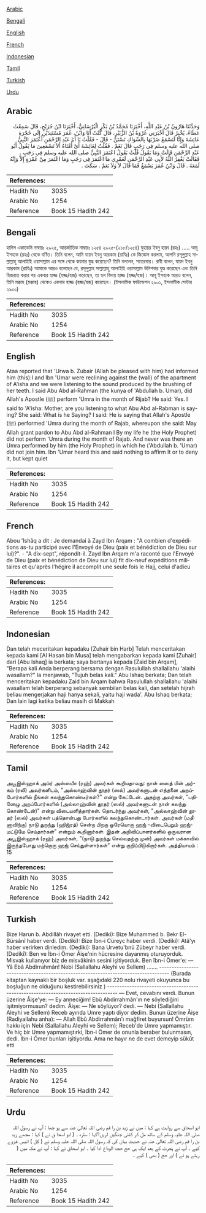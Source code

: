 [Arabic](#arabic)

[Bengali](#bengali)

[English](#english)

[French](#french)

[Indonesian](#indonesian)

[Tamil](#tamil)

[Turkish](#turkish)

[Urdu](#urdu)

## Arabic


<div dir="rtl" lang="ar" style={{fontSize:'larger',backgroundColor:'#f8f9fa',padding:20}}>
وَحَدَّثَنَا هَارُونُ بْنُ عَبْدِ اللَّهِ، أَخْبَرَنَا مُحَمَّدُ بْنُ بَكْرٍ الْبُرْسَانِيُّ، أَخْبَرَنَا ابْنُ جُرَيْجٍ، قَالَ سَمِعْتُ عَطَاءً، يُخْبِرُ قَالَ أَخْبَرَنِي عُرْوَةُ بْنُ الزُّبَيْرِ، قَالَ كُنْتُ أَنَا وَابْنُ، عُمَرَ مُسْتَنِدَيْنِ إِلَى حُجْرَةِ عَائِشَةَ وَإِنَّا لَنَسْمَعُ ضَرْبَهَا بِالسِّوَاكِ تَسْتَنُّ - قَالَ - فَقُلْتُ يَا أَبَا عَبْدِ الرَّحْمَنِ أَعْتَمَرَ النَّبِيُّ صلى الله عليه وسلم فِي رَجَبٍ قَالَ نَعَمْ ‏.‏ فَقُلْتُ لِعَائِشَةَ أَىْ أُمَّتَاهُ أَلاَ تَسْمَعِينَ مَا يَقُولُ أَبُو عَبْدِ الرَّحْمَنِ قَالَتْ وَمَا يَقُولُ قُلْتُ يَقُولُ اعْتَمَرَ النَّبِيُّ صلى الله عليه وسلم فِي رَجَبٍ ‏.‏ فَقَالَتْ يَغْفِرُ اللَّهُ لأَبِي عَبْدِ الرَّحْمَنِ لَعَمْرِي مَا اعْتَمَرَ فِي رَجَبٍ وَمَا اعْتَمَرَ مِنْ عُمْرَةٍ إِلاَّ وَإِنَّهُ لَمَعَهُ ‏.‏ قَالَ وَابْنُ عُمَرَ يَسْمَعُ فَمَا قَالَ لاَ وَلاَ نَعَمْ ‏.‏ سَكَتَ ‏.‏
</div>
<div style={{backgroundColor:'#f8f9fa',padding:20, marginBottom: 10}}><table> <thead> <tr> <th>References:</th> <th></th> </tr> </thead> <tbody><tr><td>Hadith No</td><td>3035</td></tr><tr><td>Arabic No</td><td>1254</td></tr><tr><td>Reference</td><td>Book 15 Hadith 242</td></tr></tbody></table></div>

## Bengali


<div dir="ltr" lang="bn" style={{fontSize:'larger',backgroundColor:'#f8f9fa',padding:20}}>
হাদিস একাডেমি নাম্বারঃ ২৯২৫, আন্তর্জাতিক নাম্বারঃ ১২৫৪ ২৯২৫-(২১৮/১২৫৪) যুহায়র ইবনু হারব (রহঃ) ..... আবূ ইসহাক (রহঃ) থেকে বর্ণিত। তিনি বলেন, আমি যায়দ ইবনু আরকাম (রাযিঃ) কে জিজ্ঞেস করলাম, আপনি রসূলুল্লাহ সাল্লাল্লাহু আলাইহি ওয়াসাল্লাম এর সঙ্গে থেকে কয়বার যুদ্ধ করেছেন? তিনি বললেন, সতেরবার। রাবী বলেন, যায়দ ইবনু আরকাম (রাযিঃ) আমাকে আরও বলেছেন যে, রসূলুল্লাহ সাল্লাল্লাহু আলাইহি ওয়াসাল্লাম উনিশবার যুদ্ধ করেছেন এবং তিনি হিজরাত করার পর একবার হাজ্জ (হজ্জ/হজ) করেছেন, তা হল বিদায় হাজ্জ (হজ্জ/হজ)। আবূ ইসহাক আরও বলেন, তিনি মক্কাহ (মক্কাহ) থেকেও একবার হাজ্জ (হজ্জ/হজ) করেছেন। (ইসলামিক ফাউন্ডেশন ২৯০১, ইসলামীক সেন্টার ২৯০০)
</div>
<div style={{backgroundColor:'#f8f9fa',padding:20, marginBottom: 10}}><table> <thead> <tr> <th>References:</th> <th></th> </tr> </thead> <tbody><tr><td>Hadith No</td><td>3035</td></tr><tr><td>Arabic No</td><td>1254</td></tr><tr><td>Reference</td><td>Book 15 Hadith 242</td></tr></tbody></table></div>

## English


<div dir="ltr" lang="en" style={{fontSize:'larger',backgroundColor:'#f8f9fa',padding:20}}>
Ataa reported that 'Urwa b. Zubair (Allah be pleased with him) had informed him (this):I and Ibn 'Umar were reclining against the (wall) of the apartment of A'isha and we were listening to the sound produced by the brushing of her teeth. I said Abu Abd al-Rahman (the kunya of 'Abdullah b. Umar), did Allah's Apostle (ﷺ) perform 'Umra in the month of Rijab? He said: Yes. I said to 'A'isha: Mother, are you listening to what Abu Abd al-Rabman is saying? She said: What is he Saying? I said: He is saying that Allah's Apostle (ﷺ) performed 'Umra during the month of Rajab, whereupon she said: May Allah grant pardon to Abu Abd al-Rahman I By my life he (the Holy Prophet) did not perform 'Umra during the month of Rajab. And never was there an Umra performed by him (the Holy Prophet) in which he ('Abdullah b. 'Umar) did not join him. Ibn 'Umar heard this and said nothing to affirm It or to deny it, but kept quiet
</div>
<div style={{backgroundColor:'#f8f9fa',padding:20, marginBottom: 10}}><table> <thead> <tr> <th>References:</th> <th></th> </tr> </thead> <tbody><tr><td>Hadith No</td><td>3035</td></tr><tr><td>Arabic No</td><td>1254</td></tr><tr><td>Reference</td><td>Book 15 Hadith 242</td></tr></tbody></table></div>

## French


<div dir="ltr" lang="fr" style={{fontSize:'larger',backgroundColor:'#f8f9fa',padding:20}}>
Abou 'Ishâq a dit : Je demandai à Zayd Ibn Arqam : "A combien d'expéditions as-tu participé avec l'Envoyé de Dieu (paix et bénédiction de Dieu sur lui)?". - "A dix-sept", répondit-il. Zayd Ibn Arqam m'a raconté que l'Envoyé de Dieu (paix et bénédiction de Dieu sur lui) fit dix-neuf expéditions militaires et qu'après l'hégire il accomplit une seule fois le Hajj, celui d'adieu
</div>
<div style={{backgroundColor:'#f8f9fa',padding:20, marginBottom: 10}}><table> <thead> <tr> <th>References:</th> <th></th> </tr> </thead> <tbody><tr><td>Hadith No</td><td>3035</td></tr><tr><td>Arabic No</td><td>1254</td></tr><tr><td>Reference</td><td>Book 15 Hadith 242</td></tr></tbody></table></div>

## Indonesian


<div dir="ltr" lang="id" style={{fontSize:'larger',backgroundColor:'#f8f9fa',padding:20}}>
Dan telah meceritakan kepadaku [Zuhair bin Harb] Telah menceritakan kepada kami [Al Hasan bin Musa] telah mengabarkan kepada kami [Zuhair] dari [Abu Ishaq] ia berkata; saya bertanya kepada [Zaid bin Arqam], "Berapa kali Anda berperang bersama dengan Rasulullah shallallahu 'alaihi wasallam?" Ia menjawab, "Tujuh belas kali." Abu Ishaq berkata; Dan telah menceritakan kepadaku Zaid bin Arqam bahwa Rasulullah shallallahu 'alaihi wasallam telah berperang sebanyak sembilan belas kali, dan setelah hijrah beliau mengerjakan haji hanya sekali, yaitu haji wada'. Abu Ishaq berkata; Dan lain lagi ketika beliau masih di Makkah
</div>
<div style={{backgroundColor:'#f8f9fa',padding:20, marginBottom: 10}}><table> <thead> <tr> <th>References:</th> <th></th> </tr> </thead> <tbody><tr><td>Hadith No</td><td>3035</td></tr><tr><td>Arabic No</td><td>1254</td></tr><tr><td>Reference</td><td>Book 15 Hadith 242</td></tr></tbody></table></div>

## Tamil


<div dir="ltr" lang="ta" style={{fontSize:'larger',backgroundColor:'#f8f9fa',padding:20}}>
அபூஇஸ்ஹாக் அம்ர் அஸ்ஸபீஈ (ரஹ்) அவர்கள் கூறியதாவது: நான் ஸைத் பின் அர்கம் (ரலி) அவர்களிடம், "அல்லாஹ்வின் தூதர் (ஸல்) அவர்களுடன் எத்தனை அறப்போர்களில் நீங்கள் கலந்துகொண்டீர்கள்?" என்று கேட்டேன். அதற்கு அவர்கள், "பதினேழு அறப்போர்களில் (அல்லாஹ்வின் தூதர் (ஸல்) அவர்களுடன் நான் கலந்து கொண்டேன்)" என்று விடையளித்தார்கள். தொடர்ந்து அவர்கள், "அல்லாஹ்வின் தூதர் (ஸல்) அவர்கள் பத்தொன்பது போர்களில் கலந்துகொண்டார்கள். அவர்கள் (மதீனாவிற்கு) நாடு துறந்து (ஹிஜ்ரத்) சென்ற பிறகு ஒரேயொரு ஹஜ் -விடைபெறும் ஹஜ்- மட்டுமே செய்தார்கள்" என்றும் கூறினார்கள். இதன் அறிவிப்பாளர்களில் ஒருவரான அபூஇஸ்ஹாக் (ரஹ்) அவர்கள், "(நாடு துறந்து செல்வதற்கு முன்) அவர்கள் மக்காவில் இருந்தபோது மற்றொரு ஹஜ் செய்துள்ளார்கள்" என்று குறிப்பிடுகிறார்கள். அத்தியாயம் : 15
</div>
<div style={{backgroundColor:'#f8f9fa',padding:20, marginBottom: 10}}><table> <thead> <tr> <th>References:</th> <th></th> </tr> </thead> <tbody><tr><td>Hadith No</td><td>3035</td></tr><tr><td>Arabic No</td><td>1254</td></tr><tr><td>Reference</td><td>Book 15 Hadith 242</td></tr></tbody></table></div>

## Turkish


<div dir="ltr" lang="tr" style={{fontSize:'larger',backgroundColor:'#f8f9fa',padding:20}}>
Bize Harun b. Abdillâh rivayet etti. (Dediki): Bize Muhammed b. Bekr El-Bürsânî haber verdi. (Dediki): Bize İbn-i Cüreyc haber verdi. (Dediki): Atâ'yı haber verirken dinledim. (Dediki): Bana Urvetu'bnü Zübeyr haber verdi. (Dedikî): Ben ve İbn-i Ömer Âişe'nin hücresine dayanmış oturuyorduk. Misvak kullanıyor biz de misvâkinin sesini işitiyorduk. Ben îbn-i Ömer'e: — Yâ Ebâ Abdirrahmân! Nebi (Sallallahu Aleyhi ve Sellem) ....... ---------------------------------------------------------------------------------- (Burada kitaptan kaynaklı bir boşluk var. aşağıdaki 220 nolu rivayeti okuyunca bu boşluğun ne olduğunu kestirebilirsiniz ) ---------------------------------------------------------------------------------- — Evet, cevabını verdi. Bunun üzerine Âişe'ye: — Ey anneciğim! Ebû Abdirrahmân'ın ne söylediğini işitmiyormusun? dedim. Âişe: — Ne söylüyor? dedi. — Nebi (Sallallahu Aleyhi ve Sellem) Receb ayında Umre yaptı diyor dedim. Bunun üzerine Âişe (Radiyallahu anha): — Allah Ebû Abdirrahmân'ı mağfiret buyursun! Ömrüm hakkı için Nebi (Sallallahu Aleyhi ve Sellem); Receb'de Umre yapmamıştır. Ve hiç bir Umre yapmamıştırki, İbn-i Ömer de onunla beraber bulunmasın, dedi. İbn-i Ömer bunları işitiyordu. Ama ne hayır ne de evet demeyip sükût etti
</div>
<div style={{backgroundColor:'#f8f9fa',padding:20, marginBottom: 10}}><table> <thead> <tr> <th>References:</th> <th></th> </tr> </thead> <tbody><tr><td>Hadith No</td><td>3035</td></tr><tr><td>Arabic No</td><td>1254</td></tr><tr><td>Reference</td><td>Book 15 Hadith 242</td></tr></tbody></table></div>

## Urdu


<div dir="rtl" lang="ur" style={{fontSize:'larger',backgroundColor:'#f8f9fa',padding:20}}>
ابو اسحاق سے روایت ہے کہا : میں نے زید بن را قم رضی اللہ تعالیٰ عنہ سے پو چھا : آپ نے رسول اللہ صلی اللہ علیہ وسلم کے ساتھ مل کر کتنی جنگیں لریں؟کہا : سترہ ۔ ( ابو اسحا ق نے ) کہا : مجھے زید بن را قم رضی اللہ تعالیٰ عنہ نے حدیث بیان کی کہ رسول اللہ صلی اللہ علیہ وسلم نے ( کل ) انیس غزوے کیے ۔ آپ نے ہجرت کے بعد ایک ہی حج حجۃ الوداع ادا کیا ۔ ابو اسحاق نے کہا : آپ نے مکہ میں ( رہتے ہو ئے ) اور حج ( بھی ) کیے ۔
</div>
<div style={{backgroundColor:'#f8f9fa',padding:20, marginBottom: 10}}><table> <thead> <tr> <th>References:</th> <th></th> </tr> </thead> <tbody><tr><td>Hadith No</td><td>3035</td></tr><tr><td>Arabic No</td><td>1254</td></tr><tr><td>Reference</td><td>Book 15 Hadith 242</td></tr></tbody></table></div>